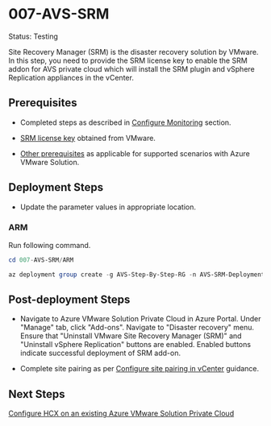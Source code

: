 # 007-AVS-SRM
Status: Testing

Site Recovery Manager (SRM) is the disaster recovery solution by VMware. In this step, you need to provide the SRM license key to enable the SRM addon for AVS private cloud which will install the SRM plugin and vSphere Replication appliances in the vCenter.

## Prerequisites

* Completed steps as described in [Configure Monitoring](../006-AVS-Monitor-Utilization/readme.md) section.

* [SRM license key](https://docs.microsoft.com/azure/azure-vmware/disaster-recovery-using-vmware-site-recovery-manager#srm-licenses) obtained from VMware.

* [Other prerequisites](https://docs.microsoft.com/azure/azure-vmware/disaster-recovery-using-vmware-site-recovery-manager#prerequisites) as applicable for supported scenarios with Azure VMware Solution.

## Deployment Steps

* Update the parameter values in appropriate location.

### ARM

Run following command.

```powershell
cd 007-AVS-SRM/ARM

az deployment group create -g AVS-Step-By-Step-RG -n AVS-SRM-Deployment -c -f "SRM.deploy.json" -p "@SRM.parameters.json"
```

## Post-deployment Steps

* Navigate to Azure VMware Solution Private Cloud in Azure Portal. Under "Manage" tab, click "Add-ons". Navigate to "Disaster recovery" menu. Ensure that "Uninstall VMware Site Recovery Manager (SRM)" and "Uninstall vSphere Replication" buttons are enabled. Enabled buttons indicate successful deployment of SRM add-on.

* Complete site pairing as per [Configure site pairing in vCenter](https://docs.microsoft.com/azure/azure-vmware/disaster-recovery-using-vmware-site-recovery-manager#configure-site-pairing-in-vcenter) guidance.

## Next Steps

[Configure HCX on an existing Azure VMware Solution Private Cloud](../008-AVS-HCX/readme.md)
